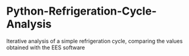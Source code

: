 # Python-Refrigeration-Cycle-Analysis
Iterative analysis of a simple refrigeration cycle, comparing the values obtained with the EES software
